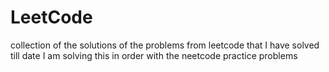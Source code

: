 # LeetCode
collection of the solutions of the problems from leetcode that I have solved till date 
I am solving this in order with the neetcode practice problems
